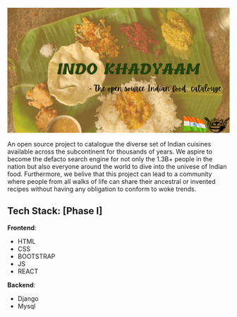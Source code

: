 ![Indo Khadyaam](./assets/banner.png)


An open source project to catalogue the diverse set of Indian cuisines available across the subcontinent for thousands of years.
We aspire to become the defacto search engine for not only the 1.3B+ people in the nation but also everyone around the world to dive into the univese of Indian food.
Furthermore, we belive that this project can lead to a community where people from all walks of life can share their ancestral or invented recipes without having any obligation to conform to woke trends.


## Tech Stack: [Phase I]

__Frontend__:
 
 - HTML
 - CSS
 - BOOTSTRAP
 - JS
 - REACT
 
 __Backend__:
 
 - Django
 - Mysql
 
 
 

